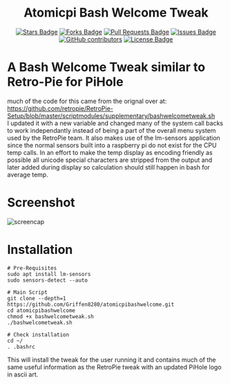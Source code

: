 <h1 align="center">Atomicpi Bash Welcome Tweak</h1>
<div align="center">

<a href="https://github.com/Griffen8280/atomicpibashwelcome/stargazers"><img src="https://img.shields.io/github/stars/Griffen8280/atomicpibashwelcome?style=plastic" alt="Stars Badge"/></a>
<a href="https://github.com/Griffen8280/atomicpibashwelcome/network/members"><img src="https://img.shields.io/github/forks/Griffen8280/atomicpibashwelcome?style=plastic" alt="Forks Badge"/></a>
<a href="https://github.com/Griffen8280/atomicpibashwelcome/pulls"><img src="https://img.shields.io/github/issues-pr/Griffen8280/atomicpibashwelcome?style=plastic" alt="Pull Requests Badge"/></a>
<a href="https://github.com/Griffen8280/atomicpibashwelcome/issues"><img src="https://img.shields.io/github/issues/Griffen8280/atomicpibashwelcome?style=plastic" alt="Issues Badge"/></a>
<a href="https://github.com/Griffen8280/atomicpibashwelcome/graphs/contributors"><img alt="GitHub contributors" src="https://img.shields.io/github/contributors/Griffen8280/atomicpibashwelcome?color=2b9348&style=plastic"></a>
<a href="https://github.com/Griffen8280/atomicpibashwelcome/blob/master/LICENSE"><img src="https://img.shields.io/github/license/Griffen8280/atomicpibashwelcome?color=2b9348&style=plastic" alt="License Badge"></a></div>

# A Bash Welcome Tweak similar to Retro-Pie for PiHole

much of the code for this came from the orignal over at: https://github.com/retropie/RetroPie-Setup/blob/master/scriptmodules/supplementary/bashwelcometweak.sh  
I updated it with a new variable and changed many of the system call backs to work independantly instead of being a part of the
overall menu system used by the RetroPie team.  It also makes use of the lm-sensors application since the normal sensors built into a raspberry pi do not exist for the CPU temp calls.  In an effort to make the temp display as encoding friendly as possible all unicode special characters are stripped from the output and later added during display so calculation should still happen in bash for average temp.

# Screenshot

![screencap](https://user-images.githubusercontent.com/42878642/158995452-33d25a61-eb51-4568-8c1e-039212e9954a.png)

# Installation 
```
# Pre-Requisites
sudo apt install lm-sensors
sudo sensors-detect --auto

# Main Script
git clone --depth=1 https://github.com/Griffen8280/atomicpibashwelcome.git
cd atomicpibashwelcome
chmod +x bashwelcometweak.sh
./bashwelcometweak.sh

# Check installation
cd ~/
. .bashrc
```
This will install the tweak for the user running it and contains much of the same useful information as the RetroPie tweak
with an updated PiHole logo in ascii art.
